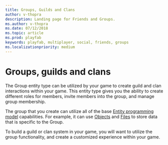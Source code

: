 ```yaml
---
title: Groups, Guilds and Clans
author: v-thopra
description: Landing page for Friends and Groups.
ms.author: v-thopra
ms.date: 07/12/2018
ms.topic: article
ms.prod: playfab
keywords: playfab, multiplayer, social, friends, groups
ms.localizationpriority: medium
---
```


# Groups, guilds and clans

The Group entity type can be utilized by your game to create guild and clan interactions within your game. This entity type gives you the ability to create different roles for members, invite members into the group, and manage group membership.

The group that you create can utilize all of the base [Entity programming model](../../data/entities/index.md) capabilities. For example, it can use [Objects](../../data/playerdata/entity-objects.md) and [Files](../../data/playerdata/entity-files.md) to store data that is specific to the Group.

To build a guild or clan system in your game, you will want to utilize the group functionality, and create a customized experience within your game.
